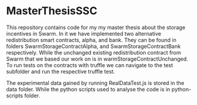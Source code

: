 # MasterThesisSSC
This repository contains code for my my master thesis about the storage incentives in Swarm.
In it we have implemented two alternative redistribution smart contracts, alpha, and bank.
They can be found in folders SwarmStorageContractAlpha, and SwarmStorageContractBank respectively.
While the unchanged existing redistribution contract from Swarm that we based our work on is in warmStorageContractUnchanged.
To run tests on the contracts with truffle we can navigate to the test subfolder and run the respective truffle test.

The experimental data gained by running RealDataTest.js is stored in the data folder.
While the python scripts used to analyse the code is in python-scripts folder.
